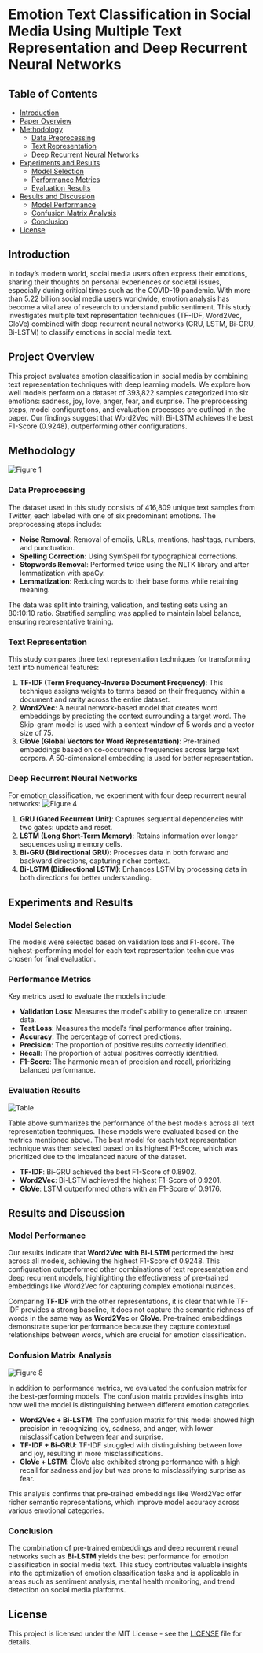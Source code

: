 # Emotion Text Classification in Social Media Using Multiple Text Representation and Deep Recurrent Neural Networks

## Table of Contents
- [Introduction](#introduction)
- [Paper Overview](#paper-overview)
- [Methodology](#methodology)
  - [Data Preprocessing](#data-preprocessing)
  - [Text Representation](#text-representation)
  - [Deep Recurrent Neural Networks](#deep-recurrent-neural-networks)
- [Experiments and Results](#experiments-and-results)
  - [Model Selection](#model-selection)
  - [Performance Metrics](#performance-metrics)
  - [Evaluation Results](#evaluation-results)
- [Results and Discussion](#results-and-discussion)
  - [Model Performance](#model-performance)
  - [Confusion Matrix Analysis](#confusion-matrix-analysis)
  - [Conclusion](#conclusion)
- [License](#license)

## Introduction
In today’s modern world, social media users often express their emotions, sharing their thoughts on personal experiences or societal issues, especially during critical times such as the COVID-19 pandemic. With more than 5.22 billion social media users worldwide, emotion analysis has become a vital area of research to understand public sentiment. This study investigates multiple text representation techniques (TF-IDF, Word2Vec, GloVe) combined with deep recurrent neural networks (GRU, LSTM, Bi-GRU, Bi-LSTM) to classify emotions in social media text.

## Project Overview
This project evaluates emotion classification in social media by combining text representation techniques with deep learning models. We explore how well models perform on a dataset of 393,822 samples categorized into six emotions: sadness, joy, love, anger, fear, and surprise. The preprocessing steps, model configurations, and evaluation processes are outlined in the paper. Our findings suggest that Word2Vec with Bi-LSTM achieves the best F1-Score (0.9248), outperforming other configurations.

## Methodology
![Figure 1](https://github.com/user-attachments/assets/973d5393-54f5-44ed-a56b-8f0b007df11e)

### Data Preprocessing
The dataset used in this study consists of 416,809 unique text samples from Twitter, each labeled with one of six predominant emotions. The preprocessing steps include:
- **Noise Removal**: Removal of emojis, URLs, mentions, hashtags, numbers, and punctuation.
- **Spelling Correction**: Using SymSpell for typographical corrections.
- **Stopwords Removal**: Performed twice using the NLTK library and after lemmatization with spaCy.
- **Lemmatization**: Reducing words to their base forms while retaining meaning.

The data was split into training, validation, and testing sets using an 80:10:10 ratio. Stratified sampling was applied to maintain label balance, ensuring representative training.

### Text Representation
This study compares three text representation techniques for transforming text into numerical features:

1. **TF-IDF (Term Frequency-Inverse Document Frequency)**: This technique assigns weights to terms based on their frequency within a document and rarity across the entire dataset.
2. **Word2Vec**: A neural network-based model that creates word embeddings by predicting the context surrounding a target word. The Skip-gram model is used with a context window of 5 words and a vector size of 75.
3. **GloVe (Global Vectors for Word Representation)**: Pre-trained embeddings based on co-occurrence frequencies across large text corpora. A 50-dimensional embedding is used for better representation.

### Deep Recurrent Neural Networks
For emotion classification, we experiment with four deep recurrent neural networks:
![Figure 4](https://github.com/user-attachments/assets/02d12541-26ec-4ba4-8ac6-1afb63506edf)

1. **GRU (Gated Recurrent Unit)**: Captures sequential dependencies with two gates: update and reset.
2. **LSTM (Long Short-Term Memory)**: Retains information over longer sequences using memory cells.
3. **Bi-GRU (Bidirectional GRU)**: Processes data in both forward and backward directions, capturing richer context.
4. **Bi-LSTM (Bidirectional LSTM)**: Enhances LSTM by processing data in both directions for better understanding.

## Experiments and Results

### Model Selection
The models were selected based on validation loss and F1-score. The highest-performing model for each text representation technique was chosen for final evaluation.

### Performance Metrics
Key metrics used to evaluate the models include:
- **Validation Loss**: Measures the model's ability to generalize on unseen data.
- **Test Loss**: Measures the model’s final performance after training.
- **Accuracy**: The percentage of correct predictions.
- **Precision**: The proportion of positive results correctly identified.
- **Recall**: The proportion of actual positives correctly identified.
- **F1-Score**: The harmonic mean of precision and recall, prioritizing balanced performance.

### Evaluation Results
![Table](https://github.com/user-attachments/assets/bda84836-0a16-4077-8b54-49d85d318d1a)

Table above summarizes the performance of the best models across all text representation techniques. These models were evaluated based on the metrics mentioned above.
The best model for each text representation technique was then selected based on its highest F1-Score, which was prioritized due to the imbalanced nature of the dataset.
- **TF-IDF**: Bi-GRU achieved the best F1-Score of 0.8902.
- **Word2Vec**: Bi-LSTM achieved the highest F1-Score of 0.9201.
- **GloVe**: LSTM outperformed others with an F1-Score of 0.9176.

## Results and Discussion

### Model Performance
Our results indicate that **Word2Vec with Bi-LSTM** performed the best across all models, achieving the highest F1-Score of 0.9248. This configuration outperformed other combinations of text representation and deep recurrent models, highlighting the effectiveness of pre-trained embeddings like Word2Vec for capturing complex emotional nuances.

Comparing **TF-IDF** with the other representations, it is clear that while TF-IDF provides a strong baseline, it does not capture the semantic richness of words in the same way as **Word2Vec** or **GloVe**. Pre-trained embeddings demonstrate superior performance because they capture contextual relationships between words, which are crucial for emotion classification.

### Confusion Matrix Analysis
![Figure 8](https://github.com/user-attachments/assets/82cc6057-e4fb-46e6-9274-13df57b9370e)

In addition to performance metrics, we evaluated the confusion matrix for the best-performing models. The confusion matrix provides insights into how well the model is distinguishing between different emotion categories.

- **Word2Vec + Bi-LSTM**: The confusion matrix for this model showed high precision in recognizing joy, sadness, and anger, with lower misclassification between fear and surprise.
- **TF-IDF + Bi-GRU**: TF-IDF struggled with distinguishing between love and joy, resulting in more misclassifications.
- **GloVe + LSTM**: GloVe also exhibited strong performance with a high recall for sadness and joy but was prone to misclassifying surprise as fear.

This analysis confirms that pre-trained embeddings like Word2Vec offer richer semantic representations, which improve model accuracy across various emotional categories.

### Conclusion
The combination of pre-trained embeddings and deep recurrent neural networks such as **Bi-LSTM** yields the best performance for emotion classification in social media text. This study contributes valuable insights into the optimization of emotion classification tasks and is applicable in areas such as sentiment analysis, mental health monitoring, and trend detection on social media platforms.

## License
This project is licensed under the MIT License - see the [LICENSE](LICENSE) file for details.

